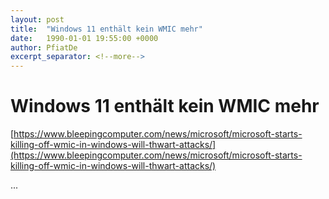 ```yaml
---
layout: post
title:  "Windows 11 enthält kein WMIC mehr"
date:   1990-01-01 19:55:00 +0000
author: PfiatDe
excerpt_separator: <!--more-->
---
```


# Windows 11 enthält kein WMIC mehr

[https://www.bleepingcomputer.com/news/microsoft/microsoft-starts-killing-off-wmic-in-windows-will-thwart-attacks/](https://www.bleepingcomputer.com/news/microsoft/microsoft-starts-killing-off-wmic-in-windows-will-thwart-attacks/)

...
<!--more-->
